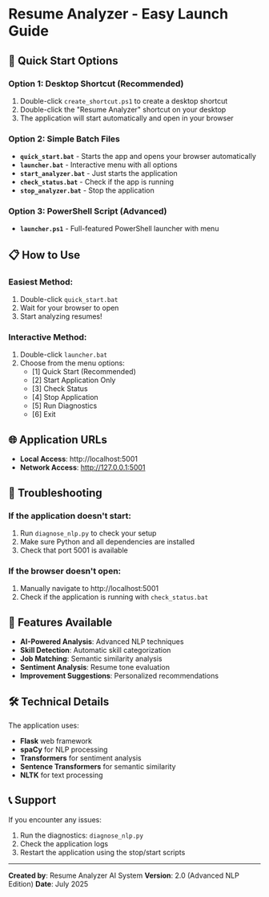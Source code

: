 # Resume Analyzer - Easy Launch Guide

## 🚀 Quick Start Options

### Option 1: Desktop Shortcut (Recommended)

1. Double-click `create_shortcut.ps1` to create a desktop shortcut
2. Double-click the "Resume Analyzer" shortcut on your desktop
3. The application will start automatically and open in your browser

### Option 2: Simple Batch Files

- **`quick_start.bat`** - Starts the app and opens your browser automatically
- **`launcher.bat`** - Interactive menu with all options
- **`start_analyzer.bat`** - Just starts the application
- **`check_status.bat`** - Check if the app is running
- **`stop_analyzer.bat`** - Stop the application

### Option 3: PowerShell Script (Advanced)

- **`launcher.ps1`** - Full-featured PowerShell launcher with menu

## 📋 How to Use

### Easiest Method:

1. Double-click `quick_start.bat`
2. Wait for your browser to open
3. Start analyzing resumes!

### Interactive Method:

1. Double-click `launcher.bat`
2. Choose from the menu options:
   - [1] Quick Start (Recommended)
   - [2] Start Application Only
   - [3] Check Status
   - [4] Stop Application
   - [5] Run Diagnostics
   - [6] Exit

## 🌐 Application URLs

- **Local Access**: http://localhost:5001
- **Network Access**: http://127.0.0.1:5001

## 🔧 Troubleshooting

### If the application doesn't start:

1. Run `diagnose_nlp.py` to check your setup
2. Make sure Python and all dependencies are installed
3. Check that port 5001 is available

### If the browser doesn't open:

1. Manually navigate to http://localhost:5001
2. Check if the application is running with `check_status.bat`

## 📝 Features Available

- **AI-Powered Analysis**: Advanced NLP techniques
- **Skill Detection**: Automatic skill categorization
- **Job Matching**: Semantic similarity analysis
- **Sentiment Analysis**: Resume tone evaluation
- **Improvement Suggestions**: Personalized recommendations

## 🛠️ Technical Details

The application uses:

- **Flask** web framework
- **spaCy** for NLP processing
- **Transformers** for sentiment analysis
- **Sentence Transformers** for semantic similarity
- **NLTK** for text processing

## 📞 Support

If you encounter any issues:

1. Run the diagnostics: `diagnose_nlp.py`
2. Check the application logs
3. Restart the application using the stop/start scripts

---

**Created by**: Resume Analyzer AI System
**Version**: 2.0 (Advanced NLP Edition)
**Date**: July 2025
